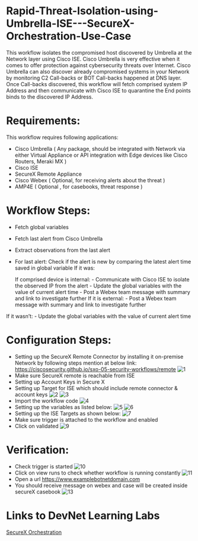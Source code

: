 # Rapid-Threat-Isolation-using-Umbrella-ISE---SecureX-Orchestration-Use-Case
This workflow isolates the compromised host discovered by Umbrella at the Network layer using Cisco ISE. Cisco Umbrella is very effective when it comes to offer protection against cybersecurity threats over Internet. Cisco Umbrella can also discover already compromised systems in your Network by monitoring C2 Call-backs or BOT Call-backs happened at DNS layer.
Once Call-backs discovered, this workflow will fetch comprised system IP Address and then communicate with Cisco ISE to quarantine the End points binds to the discovered IP Address.
# Requirements:
This workflow requires following applications:
-	Cisco Umbrella ( Any package, should be integrated with Network via either Virtual Appliance or API integration with Edge devices like Cisco Routers, Meraki MX )
-	Cisco ISE
-	SecureX Remote Appliance
-	Cisco Webex ( Optional, for receiving alerts about the threat )
-	AMP4E ( Optional , for casebooks, threat response )

# Workflow Steps:
-	Fetch global variables
-	Fetch last alert from Cisco Umbrella
-	Extract observations from the last alert
-	For last alert:
Check if the alert is new by comparing the latest alert time saved in global variable
If it was:
   
     If comprised device is internal:
             - Communicate with Cisco ISE to isolate the observed IP from the alert
             - Update the global variables with the value of current alert time
             - Post a Webex team message with summary and link to investigate further
     If it is external:
             - Post a Webex team message with summary and link to investigate further

If it wasn’t:
             -  Update the global variables with the value of current alert time
# Configuration Steps:
-	Setting up the SecureX Remote Connector by installing it on-premise Network by following steps mention at below link:
https://ciscosecurity.github.io/sxo-05-security-workflows/remote
![1](https://user-images.githubusercontent.com/86117124/141064011-a50c3ec2-a24c-406a-930f-60924ce1dce5.png)
-	Make sure SecureX remote is reachable from ISE
-	Setting up Account Keys in Secure X
-	Setting up Target for ISE which should include remote connector & account keys
![2](https://user-images.githubusercontent.com/86117124/141064044-9ae90c32-ab06-45fe-896b-2c62abde653f.png)
![3](https://user-images.githubusercontent.com/86117124/141064052-bd6e98f1-c064-47c6-9b35-c8d7ff2b5200.png)
-	Import the workflow code
![4](https://user-images.githubusercontent.com/86117124/141064061-25e83821-3ad9-4a22-933b-63af7546064f.png)
-	Setting up the variables as listed below:
![5](https://user-images.githubusercontent.com/86117124/141065976-b5607f19-9548-4d3e-8f98-8b480c4d084d.png)
![6](https://user-images.githubusercontent.com/86117124/141065988-42cfa8a1-c80e-4d42-8e4a-f560ad41077e.png)
-	Setting up the ISE Targets as shown below:
![7](https://user-images.githubusercontent.com/86117124/141064093-b57e8be1-826f-4b0d-87ce-0584842e7827.png)
-	Make sure trigger is attached to the workflow and enabled
-	Click on validated
![9](https://user-images.githubusercontent.com/86117124/141064115-ea3a8808-ab09-4090-93c4-f3038cdb9bbe.png)

# Verification:
-	Check trigger is started
![10](https://user-images.githubusercontent.com/86117124/141064127-cba4b7ed-54bf-49c2-92cf-ad3f201281b2.png)
-	Click on view runs to check whether workflow is running  constantly 
![11](https://user-images.githubusercontent.com/86117124/141064129-51e2a9f6-85c3-47c4-b01e-6269231d0c3c.png)
-	Open a url https://www.examplebotnetdomain.com
-	You should receive message on webex and case will be created inside secureX casebook
![13](https://user-images.githubusercontent.com/86117124/141067823-ec3a5975-3f63-49e8-9a85-add0ca40732e.png)

# Links to DevNet Learning Labs
[SecureX Orchestration](https://developer.cisco.com/learning/modules/SecureX-orchestration)
